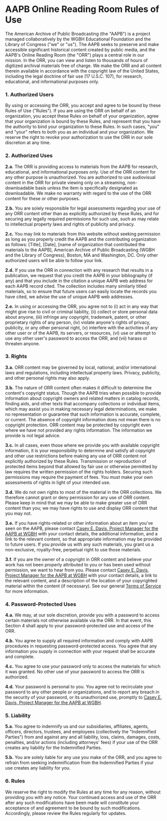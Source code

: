# AAPB Online Reading Room Rules of Use

The American Archive of Public Broadcasting (the "AAPB") is a project managed
collaboratively by the WGBH Educational Foundation and the Library of Congress
("we" or "us"). The AAPB seeks to preserve and make accessible significant
historical content created by public media, and the AAPB's Online Reading Room
(the "ORR") plays a central role in our mission. In the ORR, you can view and
listen to thousands of hours of digitized archival materials free of charge. We
make the ORR and all content therein available in accordance with the copyright
law of the United States, including the legal doctrine of fair use (17 U.S.C.
107), for research, educational, and informational purposes only.

### 1.  Authorized Users

By using or accessing the ORR, you accept and agree to be bound by these Rules
of Use ("Rules"). If you are using the ORR on behalf of an organization, you
accept these Rules on behalf of your organization, agree that your organization
is bound by these Rules, and represent that you have the authority to bind your
organization to these Rules. In such cases, "you" and "your" refers to both you
as an individual and your organization. We reserve the right to revoke your
authorization to use the ORR in our sole discretion at any time.

### 2.  Authorized Uses

**2.a.** The ORR is providing access to materials from the AAPB for research,
educational, and informational purposes only. Use of the ORR content for any
other purpose is unauthorized. You are authorized to use audiovisual content in the ORR for private viewing only on a streaming, non-downloadable basis unless the item is specifically designated as downloadable. We make no
warranty with regard to the use of the ORR content for these or other purposes.

**2.b.** You are solely responsible for legal assessments regarding your use of any
ORR content other than as explicitly authorized by these Rules, and for
securing any legally required permissions for such use, such as may relate to
intellectual property laws and rights of publicity and privacy.

**2.c.** You may link to materials from this website without seeking permission as
long as you properly credit the AAPB and the contributing organization as
follows: [Title], [Date], [name of organization that contributed the materials
to the AAPB], American Archive of Public Broadcasting (WGBH and the Library of
Congress), Boston, MA and Washington, DC. Only other authorized users will be
able to follow your link.

**2.d.** If you use the ORR in connection with any research that results in a
publication, we request that you credit the AAPB in your bibliography (if any)
and that you include in the citation a unique AAPB web address for each AAPB
record cited. The collection includes many similarly titled materials, so to
ensure that future users can easily locate the records you have cited, we
advise the use of unique AAPB web addresses.

**2.e.** In using or accessing the ORR, you agree not to (i) act in any way that
might give rise to civil or criminal liability, (ii) collect or store personal
data about anyone, (iii) infringe any copyright, trademark, patent, or other
proprietary rights of any person, (iv) violate anyone's rights of privacy,
publicity, or any other personal right, (v) interfere with the activities of
any other user or of the AAPB, its servers, or resources, (vi) use or attempt
to use any other user's password to access the ORR, and (vii) harass or
threaten anyone.

### 3.  Rights

**3.a.** ORR content may be governed by local, national, and/or international laws
and regulations, including intellectual property laws. Privacy, publicity, and
other personal rights may also apply.

**3.b.** The nature of ORR content often makes it difficult to determine the
content's copyright status. Though the AAPB tries when possible to provide
information about copyright owners and related matters in catalog records,
finding aids, and other texts that accompany collections or individual items,
which may assist you in making necessary legal determinations, we make no
representation or guarantee that such information is accurate, complete, or
current. The absence of copyright information does not mean there is no
copyright protection. ORR content may be protected by copyright even where we
have not provided any rights information. The information we provide is not
legal advice.

**3.c.** In all cases, even those where we provide you with available copyright
information, it is your responsibility to determine and satisfy all copyright
and other use restrictions before making any use of ORR content not explicitly
authorized by these Rules. Transmission or reproduction of protected items
beyond that allowed by fair use or otherwise permitted by law requires the
written permission of the rights holders. Securing such permissions may require
the payment of fees. You must make your own assessments of rights in light of
your intended use.

**3.d.** We do not own rights to most of the material in the ORR collections. We
therefore cannot grant or deny permission for any use of ORR content. Please
keep in mind that we may be able to make greater use of ORR content than you;
we may have rights to use and display ORR content that you may not.

**3.e.** If you have rights-related or other information about an item you've seen
on the AAPB, please contact
[Casey E. Davis, Project Manager for the AAPB at WGBH](mailto:casey_davis@wgbh.org)
with your contact details, the additional information, and a link to the
relevant content, so that appropriate information may be provided to future
users. If you provide us with any such materials, you grant us a non-exclusive,
royalty-free, perpetual right to use those materials.

**3.f.** If you are the owner of a copyright in ORR content and believe your work
has not been properly attributed to you or has been used without permission, we
want to hear from you. Please contact
[Casey E. Davis, Project Manager for the AAPB at WGBH](mailto:casey_davis@wgbh.org)
with your contact details, a link to the relevant content, and a
description of the location of your copyrighted material within the content (if
necessary). See our general [Terms of Service](/legal/tou) for more information.

### 4.  Password-Protected Uses

**4.a.** We may, at our sole discretion, provide you with a password to access
certain materials not otherwise available via the ORR. In that event, this
Section 4 shall apply to your password-protected use and access of the ORR.

**4.b.** You agree to supply all required information and comply with AAPB
procedures in requesting password-protected access. You agree that any
information you supply in connection with your request shall be accurate and
complete.

**4.c.** You agree to use your password only to access the materials for which it
was granted. No other use of your password to access the ORR is authorized.

**4.d.** Your password is personal to you. You agree not to recirculate your
password to any other people or organizations, and to report any breach in the
security of your password, or its unauthorized use, promptly to
[Casey E. Davis, Project Manager for the AAPB at WGBH](mailto:casey_davis@wgbh.org).

### 5.  Liability

**5.a.** You agree to indemnify us and our subsidiaries, affiliates, agents,
officers, directors, trustees, and employees (collectively the "Indemnified
Parties") from and against any and all liability, loss, claims, damages, costs,
penalties, and/or actions (including attorneys' fees) if your use of the ORR
creates any liability for the Indemnified Parties.

**5.b.** You are solely liable for any use you make of the ORR, and you agree to
refrain from seeking indemnification from the Indemnified Parties if your use
creates any liability for you.

### 6.  Rules

We reserve the right to modify the Rules at any time for any reason, without
providing you with any notice. Your continued access and use of the ORR after
any such modifications have been made will constitute your acceptance of and
agreement to be bound by such modifications. Accordingly, please review the
Rules regularly for updates.
